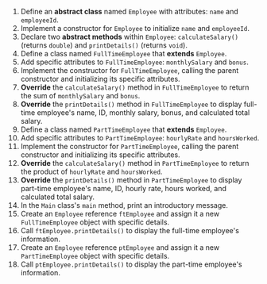 1.  Define an **abstract class** named `Employee` with attributes: `name` and `employeeId`.
2.  Implement a constructor for `Employee` to initialize `name` and `employeeId`.
3.  Declare two **abstract methods** within `Employee`: `calculateSalary()` (returns `double`) and `printDetails()` (returns `void`).
4.  Define a class named `FullTimeEmployee` that **extends** `Employee`.
5.  Add specific attributes to `FullTimeEmployee`: `monthlySalary` and `bonus`.
6.  Implement the constructor for `FullTimeEmployee`, calling the parent constructor and initializing its specific attributes.
7.  **Override** the `calculateSalary()` method in `FullTimeEmployee` to return the sum of `monthlySalary` and `bonus`.
8.  **Override** the `printDetails()` method in `FullTimeEmployee` to display full-time employee's name, ID, monthly salary, bonus, and calculated total salary.
9.  Define a class named `PartTimeEmployee` that **extends** `Employee`.
10. Add specific attributes to `PartTimeEmployee`: `hourlyRate` and `hoursWorked`.
11. Implement the constructor for `PartTimeEmployee`, calling the parent constructor and initializing its specific attributes.
12. **Override** the `calculateSalary()` method in `PartTimeEmployee` to return the product of `hourlyRate` and `hoursWorked`.
13. **Override** the `printDetails()` method in `PartTimeEmployee` to display part-time employee's name, ID, hourly rate, hours worked, and calculated total salary.
14. In the `Main` class's `main` method, print an introductory message.
15. Create an `Employee` reference `ftEmployee` and assign it a new `FullTimeEmployee` object with specific details.
16. Call `ftEmployee.printDetails()` to display the full-time employee's information.
17. Create an `Employee` reference `ptEmployee` and assign it a new `PartTimeEmployee` object with specific details.
18. Call `ptEmployee.printDetails()` to display the part-time employee's information.